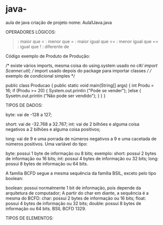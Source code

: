    # java-
aula de java 
criação de projeto nome: Aula1Java.java

OPERADORES LÓGICOS:
> : maior que 
< : menor que
>= : maior igual que
<= : menor igual que
== : igual que
! : diferente de

Código exemplo de Produto de Produção:

/* existe vários imports, mesma coisa do using.system usado no c#*/ import Scanner.util; /* import usado depois do package para importar classes */
/* exemplo de condicional simples */

public class Producao {
public static void main(String[] args) {
  int Produ = 16;
  if (Produ >= 20) {
     System.out.printin ("Pode se vender");
   }else {
     Sysetm.out.printin ("Não pode ser vendido");
    }
  }
}

TIPOS DE DADOS:

byte: vai de -128 a 127;

short: vai de -32.768 a 32.767;
int: vai de 2 bilhões e alguma coisa negativos a 2 bilhões e alguma coisa positivos;

long: vai de 9 e uma porrada de números negativos a 9 e uma cacetada de números positivos.
Uma variável do tipo:

byte: possui 1 byte de informação ou 8 bits; exemplo: 
short: possui 2 bytes de informação ou 16 bits;
int: possui 4 bytes de informação ou 32 bits;
long: possui 8 bytes de informação ou 64 bits.

A família BCFD segue a mesma sequência da família BSIL, exceto pelo tipo boolean:

boolean: possui normalmente 1 bit de informação, pois depende da arquitetura de computador;
A partir do char em diante, a sequência é a mesma do BCFD:
char: possui 2 bytes de informação ou 16 bits;
float: possui 4 bytes de informação ou 32 bits;
double: possui 8 bytes de informação ou 64 bits.
BSIL BCFD 1329.

TIPOS DE ELEMENTOS:

